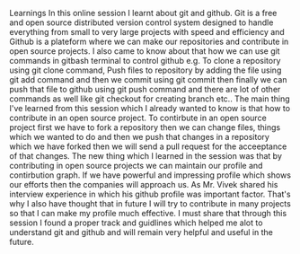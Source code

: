 Learnings
In this online session I learnt about git and github. Git is a free and open source distributed version control system designed to handle everything from small to very large projects with speed and efficiency and Github is a plateform where we can make our repositories and contribute in open source projects. 
I also came to know about that how we can use git commands in gitbash terminal to control github e.g. To clone a repository using git clone command, Push files to repository by adding the file using git add command and then we commit using git commit then finally we can push that file to github using git push command and there are lot of other commands as well like git checkout for creating branch etc..
The main thing I've learned from this session which I already wanted to know is that how to contribute in an open source project. To contirbute in an open source project first we have to fork a repository then we can change files, things which we wanted to do and then we push that changes in a repository which we have forked then we will send a pull request for the acceeptance of that changes. The new thing which I learned in the session was that by contributing in open source projects we can maintain our profile and contirbution graph. If we have powerful and impressing profile which shows our efforts then the companies will approach us. As Mr. Vivek shared his interview experience in which his github profile was important factor. That's why I also have thought that in future I will try to contribute in many projects so that I can make my profile much effective. I must share that through this session I found a proper track and guidlines which helped me alot to understand git and github and will remain very helpful and useful in the future.
